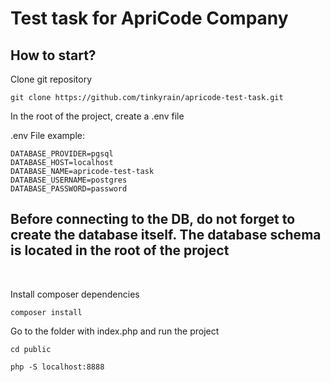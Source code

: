 <h1>
    Test task for ApriCode Company
</h1>

<h2> How to start? </h2>
    
Clone git repository
```
git clone https://github.com/tinkyrain/apricode-test-task.git
```

<p>In the root of the project, create a .env file</p>

<p>.env File example:</p>

```
DATABASE_PROVIDER=pgsql
DATABASE_HOST=localhost
DATABASE_NAME=apricode-test-task
DATABASE_USERNAME=postgres
DATABASE_PASSWORD=password
```

<h2>
Before connecting to the DB, do not forget to create the database itself. The database schema is located in the root of the project
</h2>
<br>

Install composer dependencies
```
composer install
```

Go to the folder with index.php and run the project
```
cd public
```

```
php -S localhost:8888
```
